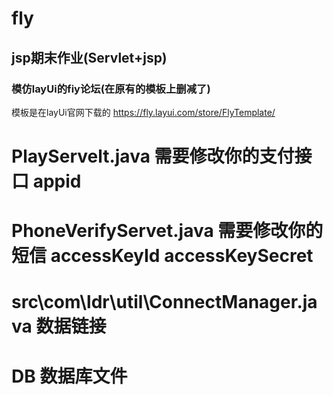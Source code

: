 # fly

 ## jsp期末作业(Servlet+jsp)    
 

### 模仿layUi的fiy论坛(在原有的模板上删减了)

模板是在layUi官网下载的  https://fly.layui.com/store/FlyTemplate/




# PlayServelt.java 需要修改你的支付接口  appid
# PhoneVerifyServet.java 需要修改你的短信 accessKeyId accessKeySecret
# src\com\ldr\util\ConnectManager.java 数据链接
# DB 数据库文件

